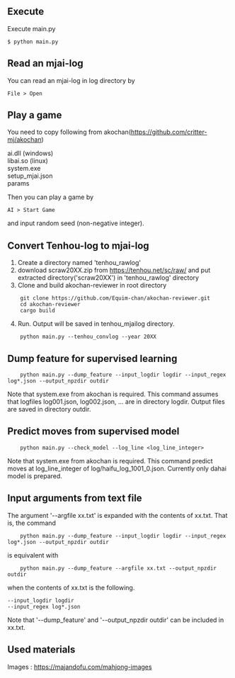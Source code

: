 ## Execute
Execute main.py

```$ python main.py```

## Read an mjai-log
You can read an mjai-log in log directory by

```File > Open```

## Play a game
You need to copy following from akochan(https://github.com/critter-mj/akochan)

ai.dll (windows)  
libai.so (linux)  
system.exe  
setup_mjai.json  
params  

Then you can play a game by

```AI > Start Game```

and input random seed (non-negative integer).

## Convert Tenhou-log to mjai-log

1. Create a directory named 'tenhou_rawlog'  
2. download scraw20XX.zip from https://tenhou.net/sc/raw/ and put extracted directory('scraw20XX') in 'tenhou_rawlog' directory  
3. Clone and build akochan-reviewer in root directory  
```
    git clone https://github.com/Equim-chan/akochan-reviewer.git
    cd akochan-reviewer
    cargo build
```
4. Run. Output will be saved in tenhou_mjailog directory.
```
    python main.py --tenhou_convlog --year 20XX
```

## Dump feature for supervised learning
```
    python main.py --dump_feature --input_logdir logdir --input_regex log*.json --output_npzdir outdir
```
Note that system.exe from akochan is required.
This command assumes that logfiles log001.json, log002.json, ... are in directory logdir.
Output files are saved in directory outdir.

## Predict moves from supervised model
```
    python main.py --check_model --log_line <log_line_integer>
```
Note that system.exe from akochan is required.
This command predict moves at log_line_integer of log/haifu_log_1001_0.json.
Currently only dahai model is prepared.

## Input arguments from text file
The argument '--argfile xx.txt' is expanded with the contents of xx.txt.
That is, the command
```
    python main.py --dump_feature --input_logdir logdir --input_regex log*.json --output_npzdir outdir
```
is equivalent with
```
    python main.py --dump_feature --argfile xx.txt --output_npzdir outdir
```
when the contents of xx.txt is the following.
```
--input_logdir logdir
--input_regex log*.json
```
Note that '--dump_feature' and '--output_npzdir outdir' can be included in xx.txt.

## Used materials

Images : https://majandofu.com/mahjong-images